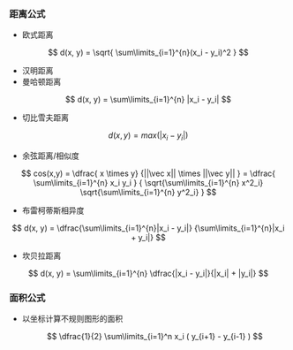 ### 距离公式

- 欧式距离

$$
d(x, y)
= \sqrt{ \sum\limits_{i=1}^{n}(x_i - y_i)^2 }
$$

- 汉明距离
- 曼哈顿距离

$$
d(x, y)
= \sum\limits_{i=1}^{n} |x_i - y_i|
$$

- 切比雪夫距离

$$
d(x, y)
= max(|x_i - y_i|)
$$

- 余弦距离/相似度

$$
cos(x,y)
= \dfrac{ x \times y} {||\vec x|| \times ||\vec y|| }
= \dfrac{ \sum\limits_{i=1}^{n} x_i y_i }
{
  \sqrt{\sum\limits_{i=1}^{n} x^2_i} 
  \sqrt{\sum\limits_{i=1}^{n} y^2_i}
}
$$

- 布雷柯蒂斯相异度

$$
d(x, y)
= \dfrac{\sum\limits_{i=1}^{n}|x_i - y_i|} {\sum\limits_{i=1}^{n}|x_i + y_i|}
$$

- 坎贝拉距离

$$
d(x, y)
= \sum\limits_{i=1}^{n} \dfrac{|x_i - y_i|}{|x_i| + |y_i|}
$$

### 面积公式

- 以坐标计算不规则图形的面积
  
  $$
  \dfrac{1}{2} \sum\limits_{i=1}^n x_i ( y_{i+1} - y_{i-1} )
  $$

